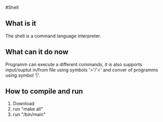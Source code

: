 #Shell
## What is it <a name="introduction"></a>
The shell is a command language interpreter.
## What can it do now <a name="paragraph1"></a>
Programm can execute a different commands, it is also supports input/ouptut in/from file using symbols '>'/'<' and conver of programms using symbol '|'.
## How to compile and run <a name="paragraph2"></a>
1) Download
2) run "make all"
3) run "/bin/main"
